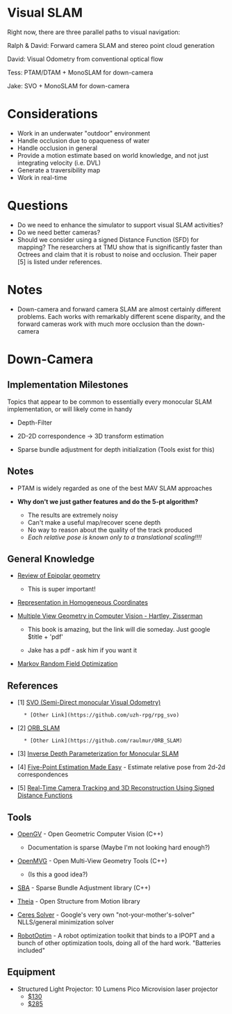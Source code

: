 Visual SLAM
===========

Right now, there are three parallel paths to visual navigation:

Ralph & David: Forward camera SLAM and stereo point cloud generation

David: Visual Odometry from conventional optical flow

Tess: PTAM/DTAM + MonoSLAM for down-camera

Jake: SVO + MonoSLAM for down-camera

# Considerations
* Work in an underwater "outdoor" environment
* Handle occlusion due to opaqueness of water
* Handle occlusion in general
* Provide a motion estimate based on world knowledge, and not just integrating velocity (i.e. DVL)
* Generate a traversibility map
* Work in real-time

# Questions
* Do we need to enhance the simulator to support visual SLAM activities?
* Do we need better cameras?
* Should we consider using a signed Distance Function (SFD) for mapping? The researchers at TMU show that is
significantly faster than Octrees and claim that it is robust to noise and occlusion. Their paper [5] is listed under references.

# Notes
* Down-camera and forward camera SLAM are almost certainly different problems. Each works with remarkably different scene disparity, and the forward cameras work with much more occlusion than the down-camera


# Down-Camera

## Implementation Milestones

Topics that appear to be common to essentially every monocular SLAM implementation, or will likely come in handy
* Depth-Filter

* 2D-2D correspondence -> 3D transform estimation

* Sparse bundle adjustment for depth initialization (Tools exist for this)

## Notes
* PTAM is widely regarded as one of the best MAV SLAM approaches

* **Why don't we just gather features and do the 5-pt algorithm?**
    * The results are extremely noisy
    * Can't make a useful map/recover scene depth
    * No way to reason about the quality of the track produced
    * *Each relative pose is known only to a translational scaling!!!!*


## General Knowledge
* [Review of Epipolar geometry](https://www.robots.ox.ac.uk/~vgg/hzbook/hzbook1/HZepipolar.pdf)
    * This is super important!


* [Representation in Homogeneous Coordinates](http://robotics.stanford.edu/~birch/projective/node4.html)


* [Multiple View Geometry in Computer Vision - Hartley, Zisserman](ftp://vista.eng.tau.ac.il/dropbox/aviad/Hartley,%20Zisserman%20-%20Multiple%20View%20Geometry%20in%20Computer%20Vision.pdf)

    * This book is amazing, but the link will die someday. Just google $title + 'pdf'

    * Jake has a pdf - ask him if you want it


* [Markov Random Field Optimization](http://homepages.inf.ed.ac.uk/rbf/CVonline/LOCAL_COPIES/AV0809/ORCHARD/)


## References

* [1] [SVO (Semi-Direct monocular Visual Odometry)](http://rpg.ifi.uzh.ch/docs/ICRA14_Forster.pdf)

        * [Other Link](https://github.com/uzh-rpg/rpg_svo)

* [2] [ORB_SLAM](http://webdiis.unizar.es/~raulmur/MurMontielTardosTRO15.pdf)

        * [Other Link](https://github.com/raulmur/ORB_SLAM)

* [3] [Inverse Depth Parameterization for Monocular SLAM](https://www.doc.ic.ac.uk/~ajd/Publications/civera_etal_tro2008.pdf)

* [4] [Five-Point Estimation Made Easy](http://users.cecs.anu.edu.au/~hongdong/new5pt_cameraREady_ver_1.pdf) - Estimate relative pose from 2d-2d correspondences

* [5] [Real-Time Camera Tracking and 3D Reconstruction Using Signed Distance Functions](http://www.roboticsproceedings.org/rss09/p35.pdf)


## Tools

* [OpenGV](http://laurentkneip.github.io/opengv/index.html) - Open Geometric Computer Vision (C++)

    * Documentation is sparse (Maybe I'm not looking hard enough?)

* [OpenMVG](http://imagine.enpc.fr/~moulonp/openMVG/) - Open Multi-View Geometry Tools (C++)

    * (Is this a good idea?)

* [SBA](http://users.ics.forth.gr/~lourakis/sba/) - Sparse Bundle Adjustment library (C++)

* [Theia](http://www.theia-sfm.org/applications.html) - Open Structure from Motion library

* [Ceres Solver](http://ceres-solver.org/nnls_tutorial.html#introduction) - Google's very own "not-your-mother's-solver" NLLS/general minimization solver

* [RobotOptim](http://www.roboptim.net/getting-started.html) - A robot optimization toolkit that binds to a IPOPT and a bunch of other optimization tools, doing all of the hard work. "Batteries included"

## Equipment
* Structured Light Projector: 10 Lumens Pico Microvision laser projector
    * [$130](http://www.amazon.com/MicroVision-SHOWWX-Classic-Laser-Projector/dp/B003G5ML9Y)
    * [$285](http://www.amazon.com/MicroVision-SHOWWX-Classic-Laser-Projector/dp/B003G5ML9Y)